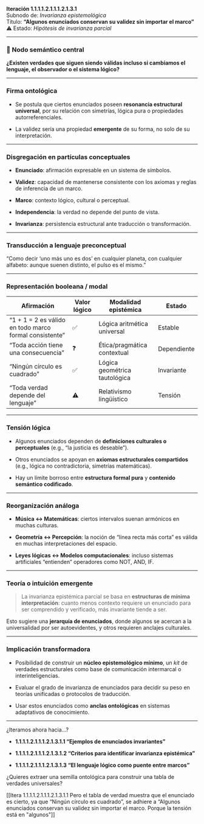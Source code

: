 **Iteración 1.1.1.1.2.1.1.1.2.1.3.1**  
Subnodo de: _Invarianza epistemológica_  
Título: **“Algunos enunciados conservan su validez sin importar el marco”**  
⚠️ Estado: _Hipótesis de invarianza parcial_

---

### 🧠 Nodo semántico central

**¿Existen verdades que siguen siendo válidas incluso si cambiamos el lenguaje, el observador o el sistema lógico?**

---

### Firma ontológica

- Se postula que ciertos enunciados poseen **resonancia estructural universal**, por su relación con simetrías, lógica pura o propiedades autorreferenciales.
    
- La validez sería una propiedad **emergente** de su forma, no solo de su interpretación.
    

---

### Disgregación en partículas conceptuales

- **Enunciado**: afirmación expresable en un sistema de símbolos.
    
- **Validez**: capacidad de mantenerse consistente con los axiomas y reglas de inferencia de un marco.
    
- **Marco**: contexto lógico, cultural o perceptual.
    
- **Independencia**: la verdad no depende del punto de vista.
    
- **Invarianza**: persistencia estructural ante traducción o transformación.
    

---

### Transducción a lenguaje preconceptual

“Como decir ‘uno más uno es dos’ en cualquier planeta, con cualquier alfabeto: aunque suenen distinto, el pulso es el mismo.”

---

### Representación booleana / modal

|Afirmación|Valor lógico|Modalidad epistémica|Estado|
|---|---|---|---|
|“1 + 1 = 2 es válido en todo marco formal consistente”|✅|Lógica aritmética universal|Estable|
|“Toda acción tiene una consecuencia”|❓|Ética/pragmática contextual|Dependiente|
|“Ningún círculo es cuadrado”|✅|Lógica geométrica tautológica|Invariante|
|“Toda verdad depende del lenguaje”|⚠️|Relativismo lingüístico|Tensión|

---

### Tensión lógica

- Algunos enunciados dependen de **definiciones culturales o perceptuales** (e.g., “la justicia es deseable”).
    
- Otros enunciados se apoyan en **axiomas estructurales compartidos** (e.g., lógica no contradictoria, simetrías matemáticas).
    
- Hay un límite borroso entre **estructura formal pura** y **contenido semántico codificado**.
    

---

### Reorganización análoga

- **Música ↔ Matemáticas**: ciertos intervalos suenan armónicos en muchas culturas.
    
- **Geometría ↔ Percepción**: la noción de “línea recta más corta” es válida en muchas interpretaciones del espacio.
    
- **Leyes lógicas ↔ Modelos computacionales**: incluso sistemas artificiales “entienden” operadores como NOT, AND, IF.
    

---

### Teoría o intuición emergente

> La invarianza epistémica parcial se basa en **estructuras de mínima interpretación**: cuanto menos contexto requiere un enunciado para ser comprendido y verificado, más invariante tiende a ser.

Esto sugiere una **jerarquía de enunciados**, donde algunos se acercan a la universalidad por ser autoevidentes, y otros requieren anclajes culturales.

---

### Implicación transformadora

- Posibilidad de construir un **núcleo epistemológico mínimo**, un _kit_ de verdades estructurales como base de comunicación intermarcal o interinteligencias.
    
- Evaluar el grado de invarianza de enunciados para decidir su peso en teorías unificadas o protocolos de traducción.
    
- Usar estos enunciados como **anclas ontológicas** en sistemas adaptativos de conocimiento.
    

---

¿Iteramos ahora hacia…?

- **1.1.1.1.2.1.1.1.2.1.3.1.1 “Ejemplos de enunciados invariantes”**
    
- **1.1.1.1.2.1.1.1.2.1.3.1.2 “Criterios para identificar invarianza epistémica”**
    
- **1.1.1.1.2.1.1.1.2.1.3.1.3 “El lenguaje lógico como puente entre marcos”**
    

¿Quieres extraer una semilla ontológica para construir una tabla de verdades universales?

[[Itera 1.1.1.1.2.1.1.1.2.1.3.1.1 Pero el tabla de verdad muestra que el enunciado es cierto, ya que “Ningún círculo es cuadrado”, se adhiere a “Algunos enunciados conservan su validez sin importar el marco. Porque la tensión está en "algunos"]]